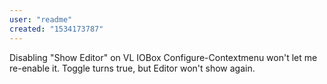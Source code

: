 ```yaml
---
user: "readme"
created: "1534173787"
---
```


Disabling "Show Editor" on VL IOBox Configure-Contextmenu won't let me re-enable it.
Toggle turns true, but Editor won't show again.
